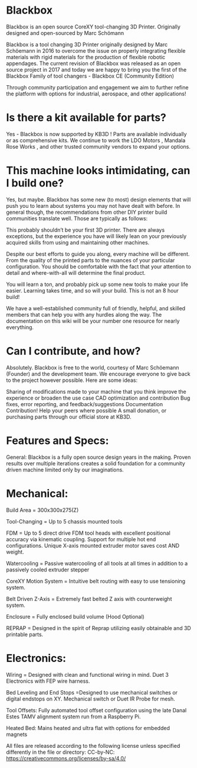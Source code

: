 # Blackbox
Blackbox is an open source CoreXY tool-changing 3D Printer. Originally designed and open-sourced by Marc Schömann

Blackbox is a tool changing 3D Printer originally designed by Marc Schöemann in 2016 to overcome the issue on properly integrating flexible materials with rigid materials for the production of flexible robotic appendages. The current revision of Blackbox was released as an open source project in 2017 and today we are happy to bring you the first of the Blackbox Family of tool changers - Blackbox CE (Community Edition)

Through community participation and engagement we aim to further refine the platform with options for industrial, aerospace, and other applications!

# Is there a kit available for parts? 

Yes - Blackbox is now supported by KB3D ! Parts are available individually or as comprehensive kits. We continue to work the LDO Motors , Mandala Rose Works , and other trusted community vendors to expand your options.
 

# This machine looks intimidating, can I build one? 

Yes, but maybe. Blackbox has some new (to most) design elements that will push you to learn about systems you may not have dealt with before. In general though, the recommendations from other DIY printer build communities translate well. Those are typically as follows:

This probably shouldn’t be your first 3D printer. There are always exceptions, but the experience you have will likely lean on your previously acquired skills from using and maintaining other machines. 

Despite our best efforts to guide you along, every machine will be different. From the quality of the printed parts to the nuances of your particular configuration. You should be comfortable with the fact that your attention to detail and where-with-all will determine the final product.

You will learn a ton, and probably pick up some new tools to make your life easier. Learning takes time, and so will your build. This is not an 8 hour build!

We have a well-established community full of friendly, helpful, and skilled members that can help you with any hurdles along the way. The documentation on this wiki will be your number one resource for nearly everything.

# Can I contribute, and how?
 
Absolutely. Blackbox is free to the world, courtesy of Marc Schöemann (Founder) and the development team. We encourage everyone to give back to the project however possible. Here are some ideas:

Sharing of modifications made to your machine that you think improve the experience or broaden the use case 
CAD optimization and contribution 
Bug fixes, error reporting, and feedback/suggestions 
Documentation Contribution! 
Help your peers where possible 
A small donation, or purchasing parts through our official store at KB3D. 


# Features and Specs: 
General: 
Blackbox is a fully open source design years in the making. Proven results over multiple iterations creates a solid foundation for a community driven machine limited only by our imaginations.


# Mechanical: 
Build Area = 300x300x275(Z)

Tool-Changing = Up to 5 chassis mounted tools

FDM = Up to 5 direct drive FDM tool heads with excellent positional accuracy via kinematic coupling. Support for multiple hot end configurations. Unique X-axis mounted extruder motor saves cost AND weight.

Watercooling = Passive watercooling of all tools at all times in addition to a passively cooled extruder stepper


CoreXY Motion System = Intuitive belt routing with easy to use tensioning system.

Belt Driven Z-Axis = Extremely fast belted Z axis with counterweight system. 

Enclosure = Fully enclosed build volume (Hood Optional)

REPRAP = Designed in the spirit of Reprap utilizing easily obtainable and 3D printable parts.

# Electronics: 
Wiring = Designed with clean and functional wiring in mind. Duet 3 Electronics with FEP wire harness.

Bed Leveling and End Stops =Designed to use mechanical switches or digital endstops on XY. Mechanical switch or Duet IR Probe for mesh.

Tool Offsets: Fully automated tool offset configuration using the late Danal Estes TAMV alignment system run from a Raspberry Pi.

Heated Bed: Mains heated and ultra flat with options for embedded magnets


All files are released according to the following license unless specified differently in the file or directory: CC-by-NC: https://creativecommons.org/licenses/by-sa/4.0/
